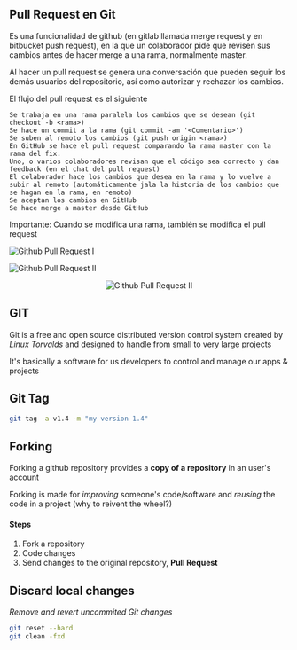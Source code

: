 ## Pull Request en Git
Es una funcionalidad de github (en gitlab llamada merge request y en bitbucket push request), en la que un colaborador pide que revisen sus cambios antes de hacer merge a una rama, normalmente master.

Al hacer un pull request se genera una conversación que pueden seguir los demás usuarios del repositorio, así como autorizar y rechazar los cambios.

El flujo del pull request es el siguiente

    Se trabaja en una rama paralela los cambios que se desean (git checkout -b <rama>)
    Se hace un commit a la rama (git commit -am '<Comentario>')
    Se suben al remoto los cambios (git push origin <rama>)
    En GitHub se hace el pull request comparando la rama master con la rama del fix.
    Uno, o varios colaboradores revisan que el código sea correcto y dan feedback (en el chat del pull request)
    El colaborador hace los cambios que desea en la rama y lo vuelve a subir al remoto (automáticamente jala la historia de los cambios que se hagan en la rama, en remoto)
    Se aceptan los cambios en GitHub
    Se hace merge a master desde GitHub

Importante: Cuando se modifica una rama, también se modifica el pull request

<p>
	<img src="../Images/githubPullRequest.jpg" alt="Github Pull Request I">
</p>

<p>
	<img src="../Images/pullRequestExplicado.png" alt="Github Pull Request II">
</p>

<p align="center">
	<img src="../Images/pullrequest_1.png" alt="Github Pull Request II">
</p>

## GIT
Git is a free and open source distributed version control system created by *Linux Torvalds* and designed to handle from small to very large projects

It's basically a software for us developers to control and manage our apps & projects

## Git Tag
```sh
git tag -a v1.4 -m "my version 1.4"
```

## Forking
Forking a github repository provides a **copy of a repository** in an user's account

Forking is made for *improving* someone's code/software and *reusing* the code in a project (why to reivent the wheel?)

#### Steps
1. Fork a repository
2. Code changes
3. Send changes to the original repository, **Pull Request**

## Discard local changes 
*Remove and revert uncommited Git changes*
```sh
git reset --hard
git clean -fxd
```